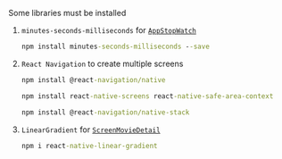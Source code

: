 Some libraries must be installed

1. `minutes-seconds-milliseconds` for [`AppStopWatch`](src/AppStopWatch.jsx)
    ```cmd
    npm install minutes-seconds-milliseconds --save​
    ```

2. `React Navigation` to create multiple screens
    ```cmd
    npm install @react-navigation/native
    ```
    ```cmd
    npm install react-native-screens react-native-safe-area-context
    ```
    ```cmd
    npm install @react-navigation/native-stack
    ```

3. `LinearGradient` for [`ScreenMovieDetail`](srcAppMovie/ScreenMovieDetail.jsx#L46)
    ```cmd
    npm i react-native-linear-gradient
    ```
